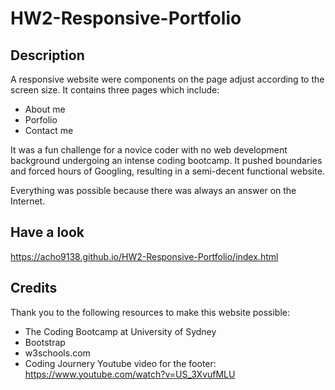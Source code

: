 # HW2-Responsive-Portfolio

## Description

A responsive website were components on the page adjust according to the screen size. 
It contains three pages which include:

- About me
- Porfolio
- Contact me

It was a fun challenge for a novice coder with no web development background undergoing an intense coding bootcamp. It pushed boundaries and forced hours of Googling, resulting in a semi-decent functional website.

Everything was possible because there was always an answer on the Internet.

## Have a look

https://acho9138.github.io/HW2-Responsive-Portfolio/index.html

## Credits

Thank you to the following resources to make this website possible:

- The Coding Bootcamp at University of Sydney
- Bootstrap
- w3schools.com
- Coding Journery Youtube video for the footer: https://www.youtube.com/watch?v=US_3XvufMLU
